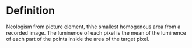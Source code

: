 # Definition

Neologism from picture element, thhe smallest homogenous area from a
recorded image. The luminence of each pixel is the mean of the luminence
of each part of the points inside the area of the target pixel.
